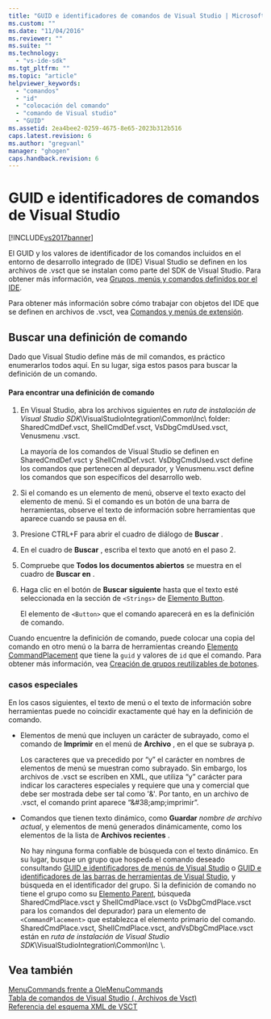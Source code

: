 ```yaml
---
title: "GUID e identificadores de comandos de Visual Studio | Microsoft Docs"
ms.custom: ""
ms.date: "11/04/2016"
ms.reviewer: ""
ms.suite: ""
ms.technology: 
  - "vs-ide-sdk"
ms.tgt_pltfrm: ""
ms.topic: "article"
helpviewer_keywords: 
  - "comandos"
  - "id"
  - "colocación del comando"
  - "comando de Visual studio"
  - "GUID"
ms.assetid: 2ea4bee2-0259-4675-8e65-2023b312b516
caps.latest.revision: 6
ms.author: "gregvanl"
manager: "ghogen"
caps.handback.revision: 6
---
```

# GUID e identificadores de comandos de Visual Studio
[!INCLUDE[vs2017banner](../../code-quality/includes/vs2017banner.md)]

El GUID y los valores de identificador de los comandos incluidos en el entorno de desarrollo integrado de \(IDE\) Visual Studio se definen en los archivos de .vsct que se instalan como parte del SDK de Visual Studio.  Para obtener más información, vea [Grupos, menús y comandos definidos por el IDE](../../extensibility/internals/ide-defined-commands-menus-and-groups.md).  
  
 Para obtener más información sobre cómo trabajar con objetos del IDE que se definen en archivos de .vsct, vea [Comandos y menús de extensión](../../extensibility/extending-menus-and-commands.md).  
  
## Buscar una definición de comando  
 Dado que Visual Studio define más de mil comandos, es práctico enumerarlos todos aquí.  En su lugar, siga estos pasos para buscar la definición de un comando.  
  
#### Para encontrar una definición de comando  
  
1.  En Visual Studio, abra los archivos siguientes en *ruta de instalación de Visual Studio SDK*\\VisualStudioIntegration\\Common\\Inc\\ folder: SharedCmdDef.vsct, ShellCmdDef.vsct, VsDbgCmdUsed.vsct, Venusmenu .vsct.  
  
     La mayoría de los comandos de Visual Studio se definen en SharedCmdDef.vsct y ShellCmdDef.vsct.  VsDbgCmdUsed.vsct define los comandos que pertenecen al depurador, y Venusmenu.vsct define los comandos que son específicos del desarrollo web.  
  
2.  Si el comando es un elemento de menú, observe el texto exacto del elemento de menú.  Si el comando es un botón de una barra de herramientas, observe el texto de información sobre herramientas que aparece cuando se pausa en él.  
  
3.  Presione CTRL\+F para abrir el cuadro de diálogo de **Buscar** .  
  
4.  En el cuadro de **Buscar** , escriba el texto que anotó en el paso 2.  
  
5.  Compruebe que **Todos los documentos abiertos** se muestra en el cuadro de **Buscar en** .  
  
6.  Haga clic en el botón de **Buscar siguiente** hasta que el texto esté seleccionada en la sección de `<Strings>` de [Elemento Button](../../extensibility/button-element.md).  
  
     El elemento de `<Button>` que el comando aparecerá en es la definición de comando.  
  
 Cuando encuentre la definición de comando, puede colocar una copia del comando en otro menú o la barra de herramientas creando [Elemento CommandPlacement](../../extensibility/commandplacement-element.md) que tiene la `guid` y valores de `id` que el comando.  Para obtener más información, vea [Creación de grupos reutilizables de botones](../../extensibility/creating-reusable-groups-of-buttons.md).  
  
### casos especiales  
 En los casos siguientes, el texto de menú o el texto de información sobre herramientas puede no coincidir exactamente qué hay en la definición de comando.  
  
-   Elementos de menú que incluyen un carácter de subrayado, como el comando de **Imprimir** en el menú de **Archivo** , en el que se subraya p.  
  
     Los caracteres que va precedido por “y” el carácter en nombres de elementos de menú se muestran como subrayado.  Sin embargo, los archivos de .vsct se escriben en XML, que utiliza “y” carácter para indicar los caracteres especiales y requiere que una y comercial que debe ser mostrada debe ser tal como '&amp;'.  Por tanto, en un archivo de .vsct, el comando print aparece “&\#38;amp;imprimir”.  
  
-   Comandos que tienen texto dinámico, como **Guardar** *nombre de archivo actual*, y elementos de menú generados dinámicamente, como los elementos de la lista de **Archivos recientes** .  
  
     No hay ninguna forma confiable de búsqueda con el texto dinámico.  En su lugar, busque un grupo que hospeda el comando deseado consultando [GUID e identificadores de menús de Visual Studio](../../extensibility/internals/guids-and-ids-of-visual-studio-menus.md) o [GUID e identificadores de las barras de herramientas de Visual Studio](../../extensibility/internals/guids-and-ids-of-visual-studio-toolbars.md), y búsqueda en el identificador del grupo.  Si la definición de comando no tiene el grupo como su [Elemento Parent](../../extensibility/parent-element.md), búsqueda SharedCmdPlace.vsct y ShellCmdPlace.vsct \(o VsDbgCmdPlace.vsct para los comandos del depurador\) para un elemento de `<CommandPlacement>` que establezca el elemento primario del comando.  SharedCmdPlace.vsct, ShellCmdPlace.vsct, andVsDbgCmdPlace.vsct están en *ruta de instalación de Visual Studio SDK*\\VisualStudioIntegration\\Common\\Inc \\.  
  
## Vea también  
 [MenuCommands frente a OleMenuCommands](../../misc/menucommands-vs-olemenucommands.md)   
 [Tabla de comandos de Visual Studio \(. Archivos de Vsct\)](../../extensibility/internals/visual-studio-command-table-dot-vsct-files.md)   
 [Referencia del esquema XML de VSCT](../../extensibility/vsct-xml-schema-reference.md)